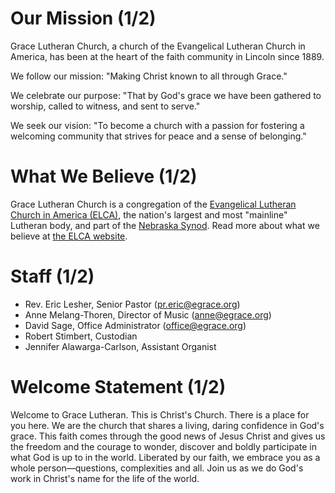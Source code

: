 # Our Mission (1/2)

Grace Lutheran Church, a church of the Evangelical Lutheran Church in America,
has been at the heart of the faith community in Lincoln since&nbsp;1889.  

We follow our mission: "Making Christ known to all through Grace."

We celebrate our purpose: "That by God's grace we have been gathered to worship, called to witness, and sent to serve."

We seek our vision: "To become a church with a passion for fostering a welcoming community that strives for peace and a sense of belonging." 

# What We Believe (1/2)

Grace Lutheran Church is a congregation of the [Evangelical Lutheran Church in
America (ELCA)](http://elca.org/), the nation's largest and most "mainline"
Lutheran body, and part of the [Nebraska Synod](http://nebraskasynod.org/).
Read more about what we believe at [the ELCA
website](http://www.elca.org/Faith/ELCA-Teaching).

# Staff (1/2)

* Rev.&nbsp;Eric Lesher, Senior Pastor
  ([pr.eric@egrace.org](mailto:pr.eric@egrace.org))
* Anne Melang-Thoren, Director of Music
  ([anne@egrace.org](mailto:anne@egrace.org))
* David Sage, Office Administrator
  ([office@egrace.org](mailto:office@egrace.org))
* Robert Stimbert, Custodian
* Jennifer Alawarga-Carlson, Assistant Organist

# Welcome Statement (1/2)

Welcome to Grace Lutheran.  This is Christ's Church.  There is a place for you
here.  We are the church that shares a living, daring confidence in God's grace.
This faith comes through the good news of Jesus Christ and gives us the freedom
and the courage to wonder, discover and boldly participate in what God is up to
in the world.  Liberated by our faith, we embrace you as a whole
person—questions, complexities and all. Join us as we do God's work in Christ's
name for the life of the world.
